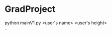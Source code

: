 # GradProject

python mainV1.py <user's name> <user's height> <front image path> <side image path> <option>.
